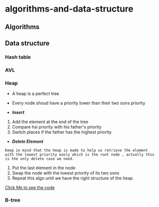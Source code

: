 # algorithms-and-data-structure

## Algorithms 

## Data structure 

### Hash table 
### AVL 
### Heap  

- A heap is a perfect tree 
- Every node shoud have a priority lower than their two sons priority 


- ***Insert***

 1. Add the element at the end of the tree 
 2. Compare hsi priority with his father's priority
 3. Switch places if the father has the highest priority

- ***Delete Element***
```
Keep in mind that the heap is made to help us retrieve the element with the lowest priority easly which is the root node , actually this is the only delete case we need.  
```
1. Put the last element in the node 
2. Swap the node with the lowest priority of its two sons 
3. Repeat this algo until we have the right structure of the heap 

[Click Me to see the code]()

### B-tree

